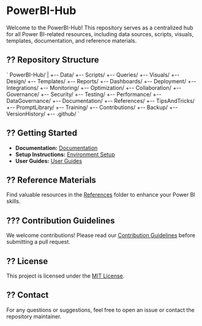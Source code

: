 # PowerBI-Hub

Welcome to the PowerBI-Hub! This repository serves as a centralized hub for all Power BI-related resources, including data sources, scripts, visuals, templates, documentation, and reference materials.

## ?? Repository Structure

\`
PowerBI-Hub/
|
+-- Data/
+-- Scripts/
+-- Queries/
+-- Visuals/
+-- Design/
+-- Templates/
+-- Reports/
+-- Dashboards/
+-- Deployment/
+-- Integrations/
+-- Monitoring/
+-- Optimization/
+-- Collaboration/
+-- Governance/
+-- Security/
+-- Testing/
+-- Performance/
+-- DataGovernance/
+-- Documentation/
+-- References/
+-- TipsAndTricks/
+-- PromptLibrary/
+-- Training/
+-- Contributions/
+-- Backup/
+-- VersionHistory/
+-- .github/
\`

## ?? Getting Started

- **Documentation:** [Documentation](./Documentation/README.md)
- **Setup Instructions:** [Environment Setup](./Documentation/Setup/EnvironmentSetup.md)
- **User Guides:** [User Guides](./Documentation/UserGuides/README.md)

## ?? Reference Materials

Find valuable resources in the [References](./References/) folder to enhance your Power BI skills.

## ??? Contribution Guidelines

We welcome contributions! Please read our [Contribution Guidelines](./Contributions/README.md) before submitting a pull request.

## ?? License

This project is licensed under the [MIT License](./LICENSE).

## ?? Contact

For any questions or suggestions, feel free to open an issue or contact the repository maintainer.
